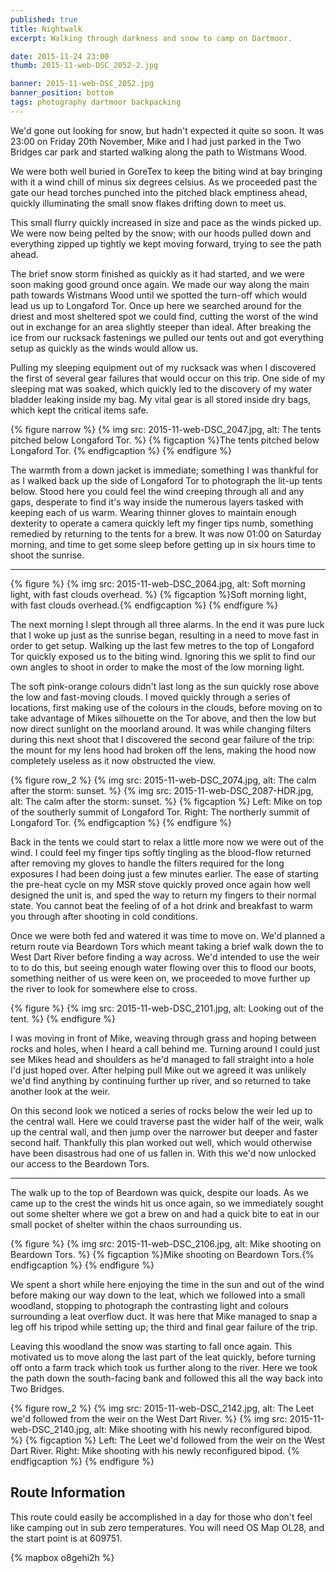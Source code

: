 ```yaml
---
published: true
title: Nightwalk
excerpt: Walking through darkness and snow to camp on Dartmoor.

date: 2015-11-24 23:00
thumb: 2015-11-web-DSC_2052-2.jpg

banner: 2015-11-web-DSC_2052.jpg
banner_position: bottom
tags: photography dartmoor backpacking
---
```


We'd gone out looking for snow, but hadn't expected it quite so soon. It was 23:00 on Friday 20th November, Mike and I had just parked in the Two Bridges car park and started walking along the path to Wistmans Wood.

We were both well buried in GoreTex to keep the biting wind at bay bringing with it a wind chill of minus six degrees celsius. As we proceeded past the gate our head torches punched into the pitched black emptiness ahead, quickly  illuminating the small snow flakes drifting down to meet us.

This small flurry quickly increased in size and pace as the winds picked up. We were now being pelted by the snow; with our hoods pulled down and everything zipped up tightly we kept moving forward, trying to see the path ahead.

The brief snow storm finished as quickly as it had started, and we were soon making good ground once again. We made our way along the main path towards Wistmans Wood until we spotted the turn-off which would lead us up to Longaford Tor. Once up here we searched around for the driest and most sheltered spot we could find, cutting the worst of the wind out in exchange for an area slightly steeper than ideal. After breaking the ice from our rucksack fastenings we pulled our tents out and got everything setup as quickly as the winds would allow us.

Pulling my sleeping equipment out of my rucksack was when I discovered the first of several gear failures that would occur on this trip. One side of my sleeping mat was soaked, which quickly led to the discovery of my water bladder leaking inside my bag. My vital gear is all stored inside dry bags, which kept the critical items safe.

{% figure narrow %}
  {% img src: 2015-11-web-DSC_2047.jpg, alt: The tents pitched below Longaford Tor. %}
  {% figcaption %}The tents pitched below Longaford Tor. {% endfigcaption %}
{% endfigure %}

The warmth from a down jacket is immediate; something I was thankful for as I walked back up the side of Longaford Tor to photograph the lit-up tents below. Stood here you could feel the wind creeping through all and any gaps, desperate to find it's way inside the numerous layers tasked with keeping each of us warm. Wearing thinner gloves to maintain enough dexterity to operate a camera quickly left my finger tips numb, something remedied by returning to the tents for a brew. It was now 01:00 on Saturday morning, and time to get some sleep before getting up in six hours time to shoot the sunrise.

---

{% figure %}
  {% img src: 2015-11-web-DSC_2064.jpg, alt: Soft morning light, with fast clouds overhead. %}
  {% figcaption %}Soft morning light, with fast clouds overhead.{% endfigcaption %}
{% endfigure %}

The next morning I slept through all three alarms. In the end it was pure luck that I woke up just as the sunrise began, resulting in a need to move fast in order to get setup. Walking up the last few metres to the top of Longaford Tor quickly exposed us to the biting wind. Ignoring this we split to find our own angles to shoot in order to make the most of the low morning light.

The soft pink-orange colours didn't last long as the sun quickly rose above the low and fast-moving clouds. I moved quickly through a series of locations, first making use of the colours in the clouds, before moving on to take advantage of Mikes silhouette on the Tor above, and then the low but now direct sunlight on the moorland around. It was while changing filters during this next shoot that I discovered the second gear failure of the trip: the mount for my lens hood had broken off the lens, making the hood now completely useless as it now obstructed the view.

{% figure row_2 %}
  {% img src: 2015-11-web-DSC_2074.jpg, alt: The calm after the storm: sunset. %}
  {% img src: 2015-11-web-DSC_2087-HDR.jpg, alt: The calm after the storm: sunset. %}
  {% figcaption %}
    Left: Mike on top of the southerly summit of Longaford Tor.
    Right: The northerly summit of Longaford Tor.
  {% endfigcaption %}
{% endfigure %}

Back in the tents we could start to relax a little more now we were out of the wind. I could feel my finger tips softly tingling as the blood-flow returned after removing my gloves to handle the filters required for the long exposures I had been doing just a few minutes earlier. The ease of starting the pre-heat cycle on my MSR stove quickly proved once again how well designed the unit is, and sped the way to return my fingers to their normal state. You cannot beat the feeling of of a hot drink and breakfast to warm you through after shooting in cold conditions.

Once we were both fed and watered it was time to move on. We'd planned a return route via Beardown Tors which meant taking a brief walk down the to West Dart River before finding a way across. We'd intended to use the weir to to do this, but seeing enough water flowing over this to flood our boots, something neither of us were keen on, we proceeded to move further up the river to look for somewhere else to cross.

{% figure %}
  {% img src: 2015-11-web-DSC_2101.jpg, alt: Looking out of the tent. %}
{% endfigure %}

I was moving in front of Mike, weaving through grass and hoping between rocks and holes, when I heard a call behind me. Turning around I could just see Mikes head and shoulders as he'd managed to fall straight into a hole I'd just hoped over. After helping pull Mike out we agreed it was unlikely we'd find anything by continuing further up river, and so returned to take another look at the weir.

On this second look we noticed a series of rocks below the weir led up to the central wall. Here we could traverse past the wider half of the weir, walk up the central wall, and then jump over the narrower but deeper and faster second half. Thankfully this plan worked out well, which would otherwise have been disastrous had one of us fallen in. With this we'd now unlocked our access to the Beardown Tors.

---

The walk up to the top of Beardown was quick, despite our loads. As we came up to the crest the winds hit us once again, so we immediately sought out some shelter where we got a brew on and had a quick bite to eat in our small pocket of shelter within the chaos surrounding us.

{% figure %}
  {% img src: 2015-11-web-DSC_2106.jpg, alt: Mike shooting on Beardown Tors. %}
  {% figcaption %}Mike shooting on Beardown Tors.{% endfigcaption %}
{% endfigure %}

We spent a short while here enjoying the time in the sun and out of the wind before making our way down to the leat, which we followed into a small woodland, stopping to photograph the contrasting light and colours surrounding a leat overflow duct. It was here that Mike managed to snap a leg off his tripod while setting up; the third and final gear failure of the trip.

Leaving this woodland the snow was starting to fall once again. This motivated us to move along the last part of the leat quickly, before turning off onto a farm track which took us further along to the river. Here we took the path down the south-facing bank and followed this all the way back into Two Bridges.

{% figure row_2 %}
  {% img src: 2015-11-web-DSC_2142.jpg, alt: The Leet we'd followed from the weir on the West Dart River. %}
  {% img src: 2015-11-web-DSC_2140.jpg, alt: Mike shooting with his newly reconfigured bipod. %}
  {% figcaption %}
    Left: The Leet we'd followed from the weir on the West Dart River.
    Right: Mike shooting with his newly reconfigured bipod.
  {% endfigcaption %}
{% endfigure %}

## Route Information
This route could easily be accomplished in a day for those who don't feel like camping out in sub zero temperatures. You will need OS Map OL28, and the start point is at 609751.

{% mapbox o8gehi2h %}
